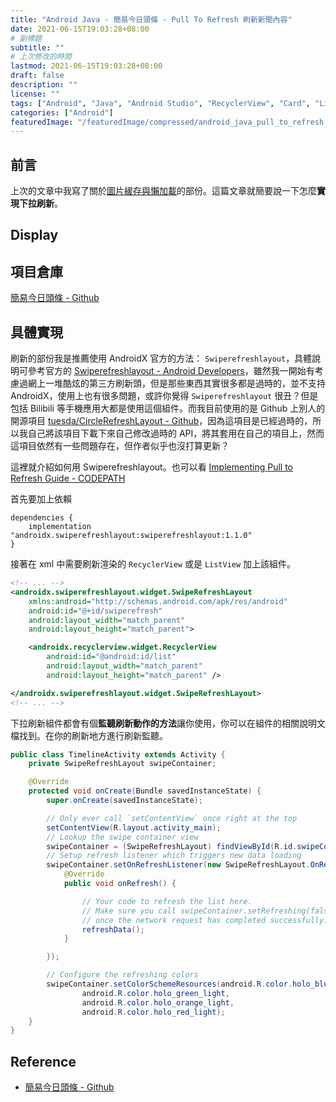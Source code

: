 ```yaml
---
title: "Android Java - 簡易今日頭條 - Pull To Refresh 刷新新聞內容"
date: 2021-06-15T19:03:28+08:00
# 副標題
subtitle: ""
# 上次修改的時間
lastmod: 2021-06-15T19:03:28+08:00
draft: false
description: ""
license: ""
tags: ["Android", "Java", "Android Studio", "RecyclerView", "Card", "List", "Adapter", "UI", "Render"]
categories: ["Android"]
featuredImage: "/featuredImage/compressed/android_java_pull_to_refresh.png"
---
```


## 前言

上次的文章中我寫了關於[圖片緩存與懶加載](https://huangno1.github.io/android_java_image_cache_and_lazy_load/)的部份。這篇文章就簡要說一下怎麼**實現下拉刷新**。

## Display

## 項目倉庫

[簡易今日頭條 - Github](https://github.com/HuangNO1/TouTiao_Simple_Android_App)

## 具體實現

刷新的部份我是推薦使用 AndroidX 官方的方法： `Swiperefreshlayout`，具體說明可參考官方的 [Swiperefreshlayout - Android Developers](https://developer.android.com/jetpack/androidx/releases/swiperefreshlayout)，雖然我一開始有考慮過網上一堆酷炫的第三方刷新頭，但是那些東西其實很多都是過時的，並不支持 AndroidX，使用上也有很多問題，或許你覺得 `Swiperefreshlayout` 很丑？但是包括 Bilibili 等手機應用大都是使用這個組件。而我目前使用的是 Github 上別人的開源項目 [tuesda/CircleRefreshLayout - Github](https://github.com/tuesda/CircleRefreshLayout)，因為這項目是已經過時的，所以我自己將該項目下載下來自己修改過時的 API，將其套用在自己的項目上，然而這項目依然有一些問題存在，但作者似乎也沒打算更新？

這裡就介紹如何用 Swiperefreshlayout。也可以看 [Implementing Pull to Refresh Guide - CODEPATH](https://guides.codepath.com/android/implementing-pull-to-refresh-guide)

首先要加上依賴

```
dependencies {
    implementation "androidx.swiperefreshlayout:swiperefreshlayout:1.1.0"
}
```

接著在 xml 中需要刷新渲染的 `RecyclerView` 或是 `ListView` 加上該組件。

```xml
<!-- ... -->
<androidx.swiperefreshlayout.widget.SwipeRefreshLayout
    xmlns:android="http://schemas.android.com/apk/res/android"
    android:id="@+id/swiperefresh"
    android:layout_width="match_parent"
    android:layout_height="match_parent">

    <androidx.recyclerview.widget.RecyclerView
        android:id="@android:id/list"
        android:layout_width="match_parent"
        android:layout_height="match_parent" />

</androidx.swiperefreshlayout.widget.SwipeRefreshLayout>
<!-- ... -->
```

下拉刷新組件都會有個**監聽刷新動作的方法**讓你使用，你可以在組件的相關說明文檔找到。在你的刷新地方進行刷新監聽。

```java
public class TimelineActivity extends Activity {
    private SwipeRefreshLayout swipeContainer;

    @Override
    protected void onCreate(Bundle savedInstanceState) {
        super.onCreate(savedInstanceState);

        // Only ever call `setContentView` once right at the top
        setContentView(R.layout.activity_main);
        // Lookup the swipe container view
        swipeContainer = (SwipeRefreshLayout) findViewById(R.id.swipeContainer);
        // Setup refresh listener which triggers new data loading
        swipeContainer.setOnRefreshListener(new SwipeRefreshLayout.OnRefreshListener() {
            @Override
            public void onRefresh() {

                // Your code to refresh the list here.
                // Make sure you call swipeContainer.setRefreshing(false)
                // once the network request has completed successfully.
                refreshData();
            } 

        });

        // Configure the refreshing colors
        swipeContainer.setColorSchemeResources(android.R.color.holo_blue_bright, 
                android.R.color.holo_green_light, 
                android.R.color.holo_orange_light, 
                android.R.color.holo_red_light);
    }
}
```

## Reference

- [簡易今日頭條 - Github](https://github.com/HuangNO1/TouTiao_Simple_Android_App)
